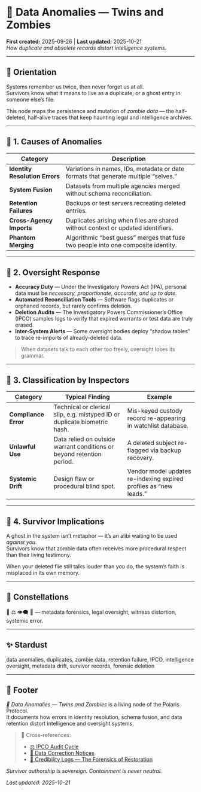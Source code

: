 # 🧬 Data Anomalies — Twins and Zombies  
**First created:** 2025-09-26 | **Last updated:** 2025-10-21  
*How duplicate and obsolete records distort intelligence systems.*

---

## 🧭 Orientation  
Systems remember us twice, then never forget us at all.  
Survivors know what it means to live as a duplicate, or a ghost entry in someone else’s file.  

This node maps the persistence and mutation of *zombie data* — the half-deleted, half-alive traces that keep haunting legal and intelligence archives.  

---

## 🧩 1. Causes of Anomalies  

| Category | Description |
|-----------|--------------|
| **Identity Resolution Errors** | Variations in names, IDs, metadata or date formats that generate multiple “selves.” |
| **System Fusion** | Datasets from multiple agencies merged without schema reconciliation. |
| **Retention Failures** | Backups or test servers recreating deleted entries. |
| **Cross-Agency Imports** | Duplicates arising when files are shared without context or updated identifiers. |
| **Phantom Merging** | Algorithmic “best guess” merges that fuse two people into one composite identity. |

---

## 🧮 2. Oversight Response  

- **Accuracy Duty** — Under the Investigatory Powers Act (IPA), personal data must be *necessary, proportionate, accurate, and up to date.*  
- **Automated Reconciliation Tools** — Software flags duplicates or orphaned records, but rarely confirms deletion.  
- **Deletion Audits** — The Investigatory Powers Commissioner’s Office (IPCO) samples logs to verify that expired warrants or test data are truly erased.  
- **Inter-System Alerts** — Some oversight bodies deploy “shadow tables” to trace re-imports of already-deleted data.  

> When datasets talk to each other too freely, oversight loses its grammar.  

---

## 🧠 3. Classification by Inspectors  

| Category | Typical Finding | Example |
|-----------|----------------|----------|
| **Compliance Error** | Technical or clerical slip, e.g. mistyped ID or duplicate biometric hash. | Mis-keyed custody record re-appearing in watchlist database. |
| **Unlawful Use** | Data relied on outside warrant conditions or beyond retention period. | A deleted subject re-flagged via backup recovery. |
| **Systemic Drift** | Design flaw or procedural blind spot. | Vendor model updates re-indexing expired profiles as “new leads.” |

---

## 🧫 4. Survivor Implications  

A ghost in the system isn’t metaphor — it’s an alibi waiting to be used *against you.*  
Survivors know that zombie data often receives more procedural respect than their living testimony.  

When your deleted file still talks louder than you do, the system’s faith is misplaced in its own memory.  

---

## 🌌 Constellations  
🧬 ⚖️ 👁️‍🗨️ 🧿 — metadata forensics, legal oversight, witness distortion, systemic error.  

---

## ✨ Stardust  
data anomalies, duplicates, zombie data, retention failure, IPCO, intelligence oversight, metadata drift, survivor records, forensic deletion  

---

## 🏮 Footer  

*🧬 Data Anomalies — Twins and Zombies* is a living node of the Polaris Protocol.  
It documents how errors in identity resolution, schema fusion, and data retention distort intelligence and oversight systems.  

> 📡 Cross-references:
> 
> - [⚖️ IPCO Audit Cycle](../../../Big_Picture_Protocols/🌀_System_Governance/⚖️_Legal_State_Governance/⚖️_ipco_audit_cycle.md)  
> - [🧬 Data Correction Notices](./🧬_data_correction_notices.md)  
> - [🧾 Credibility Logs — The Forensics of Restoration](../../../Narrative_And_Psych_Ops/👅_Voice_Disruption_Discrediting/🧾_credibility_logs_the_forensics_of_restoration.md)  

*Survivor authorship is sovereign. Containment is never neutral.*  

_Last updated: 2025-10-21_
